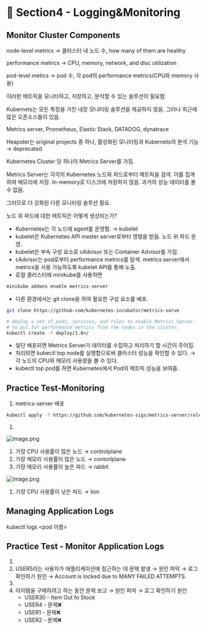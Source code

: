 # 🍨 Section4 - Logging&Monitoring

## Monitor Cluster Components


node-level metrics → 클러스터 내 노드 수, how many of them are healthy


performance metrics → CPU, memory, network, and disc utilization


pod-level  metics → pod 수, 각 pod의 performance metrics(CPU와 memory 사용)


이러한 메트릭을 모니터하고, 저장하고, 분석할 수 있는 솔루션이 필요함.


Kubernets는 모든 특징을 가진 내장 모니터링 솔루션을 제공하지 않음. 그러나 최근에 많은 오픈소스들이 있음.


Metrics server, Prometheus, Elastic Stack, DATADOG, dynatrace


Heapster는 original projects 중 하나, 활성화된 모니터링과 Kubernets의 분석 기능 → deprecated


Kubernetes Cluster 당 하나의 Metrics Server를 가짐.


Metrics Server는 각각의 Kubernetes 노드와 파드로부터 메트릭을 검색. 이를 집계하여 메모리에 저장. In-memory로 디스크에 저장하지 않음. 과거의 성능 데이터를 볼 수 없음.


그러므로 더 강화된 다른 모니터링 솔루션 필요.


노드 위 파드에 대한 메트릭은 어떻게 생성되는가?

- Kubernetes는 각 노드에 agent를 운영함. → kubelet
- kubelet은 Kubernetes API master server로부터 명령을 받음. 노드 위 파드 운영.
- kubelet은 부속 구성 요소로 cAdvisor 또는 Container Advisor를 가짐.
- cAdvisor는 pod로부터 performance metrics를 탐색. metrics server에서 metrics을 사용 가능하도록  kubelet API를 통해 노출.
- 로컬 클러스터에 minikube를 사용하면

```bash
minikube addons enable metrics-server
```

- 다른 환경에서는 git clone을 하여 필요한 구성 요소를 배포.

```bash
git clone https://github-com/kubernetes-incubator/metrics-serve

# deploy a set of pods, services, and roles to enable Metrics Server
# to pul for performance metrics from the nodes in the cluster.
kubectl create -f deploy/1.8+/
```

- 일단 배포되면 Metrics Server가 데이터를 수집하고 처리하기 할 시간이 주어짐.
- 처리되면 kubectl top node를 실행함으로써 클러스터 성능을 확인할 수 있다. → 각 노드의 CPU와 메모리 사용량을 볼 수 있다.
- kubectl top pod를 하면 Kubernetes에서 Pod의 메트릭 성능을 보여줌.

## Practice Test-Monitoring

1. metrics-server 배포

```bash
kubectl apply -f https://github.com/kubernetes-sigs/metrics-server/releases/latest/download/components.yaml
```

1. 

![image.png](https://prod-files-secure.s3.us-west-2.amazonaws.com/b2ea2032-00e9-4883-a13b-cb03cf5b2334/be867e9c-0d47-47a3-971e-146d2c8c7945/image.png?X-Amz-Algorithm=AWS4-HMAC-SHA256&X-Amz-Content-Sha256=UNSIGNED-PAYLOAD&X-Amz-Credential=ASIAZI2LB46644SE5FV2%2F20250423%2Fus-west-2%2Fs3%2Faws4_request&X-Amz-Date=20250423T140936Z&X-Amz-Expires=3600&X-Amz-Security-Token=IQoJb3JpZ2luX2VjEGUaCXVzLXdlc3QtMiJHMEUCIQDhrV4iWSPxNc5qw5novFD0nWKjNRhltoxE86kSdvi%2B0gIgZi6pfOIAr6K6MOYH49V0d1%2F6f5JX0wffialA7uEImpEqiAQI7v%2F%2F%2F%2F%2F%2F%2F%2F%2F%2FARAAGgw2Mzc0MjMxODM4MDUiDLY8noUi21q93PFIhSrcA1uWISIcacs72BVDqiZN2mcXynOoaKILKfVCVyORZxPXs2wJRNnyv%2BrVTQYeEpQ66UKH2BIbAfSrdUzR9rlS6lDIeUSYQNpOmEzJGqjywZ1%2FKUdklth8%2BlCq25wiIKW%2F%2F0FkZBkdMaCKVNsvCqDgL37dA7DwfWN0D0P14bYRkXBN9OnpS5olneWMq0a6dIWFz4h5xoMwNKLraPHA%2Fir184gh2Y0fsVHsAqjIy7yMC%2FLPoaLdLSIZlD0AOsx5gBOe0IPHLlNvxLMm2f43%2BrZjBB73wqIPPuBiPUHTLC3Jzw9KjDkVlMUX6SJevCQbtCSaz%2B5v0m3cd8oxiDb0ctEhAOcGvoE%2FaH68PifWFSPOwJQ%2B6vtMztlbS0by%2B5%2B9XdGza86U1t0v40UWOVr%2Fj2PuaXxUAJMbUYo72vkzuTKLxaml%2Fvw3K4XV62Qcmi1r%2F%2FK1F4gr6kkfMQCWGX9aU44aGSWkaxru2nOxLxnCwNqrGxyQBWmP01KpJwSlNN9SYG%2F0VU1Bi9G0TFAuMbcp%2FL0YNECMC0FRjfpMxlmxIGGpr6EGILuCDrwuBJhYZmgFgUdta97XttxaHdLUcmJmSAHtePk%2FrAYu30xGQdDKk2PSiFXzU8e4VIcA5Xu8%2F%2BhHMLe7o8AGOqUBeh6fqf0Cb8nFIBsOEKlxP5jG5V%2F8iWoa0FA1QHoLPbaQrfh1t7sTKq6bXVNkyKleMD5WuliFiLV3WKMTqeApU8s9ZCGoru8T5PZqGGBGySE4x3Pi3LmJiowpyCrcOf8e1zdWgdMt6pdAjtAra8UbkQIMWTEyqb8VsSZ4PSI6Dkv%2B5l%2F%2FrOvO0nNxDw5vcbjybNCMDcPMcKFvNymm%2F6g0TWy0e99T&X-Amz-Signature=391a9eb71710a9d2051a9eefc861fd78bde602dbdf0d57b4ca91ee927461d1d1&X-Amz-SignedHeaders=host&x-id=GetObject)

1. 가장 CPU 사용률이 많은 노드 → controlplane
2. 가장 메모리 사용률이 많은 노드 → contorlplane
3. 가장 메모리 사용률이 높은 파드 → rabbit

![image.png](https://prod-files-secure.s3.us-west-2.amazonaws.com/b2ea2032-00e9-4883-a13b-cb03cf5b2334/a5ad8203-cf78-4c06-9de1-67cb491aedc9/image.png?X-Amz-Algorithm=AWS4-HMAC-SHA256&X-Amz-Content-Sha256=UNSIGNED-PAYLOAD&X-Amz-Credential=ASIAZI2LB46644SE5FV2%2F20250423%2Fus-west-2%2Fs3%2Faws4_request&X-Amz-Date=20250423T140936Z&X-Amz-Expires=3600&X-Amz-Security-Token=IQoJb3JpZ2luX2VjEGUaCXVzLXdlc3QtMiJHMEUCIQDhrV4iWSPxNc5qw5novFD0nWKjNRhltoxE86kSdvi%2B0gIgZi6pfOIAr6K6MOYH49V0d1%2F6f5JX0wffialA7uEImpEqiAQI7v%2F%2F%2F%2F%2F%2F%2F%2F%2F%2FARAAGgw2Mzc0MjMxODM4MDUiDLY8noUi21q93PFIhSrcA1uWISIcacs72BVDqiZN2mcXynOoaKILKfVCVyORZxPXs2wJRNnyv%2BrVTQYeEpQ66UKH2BIbAfSrdUzR9rlS6lDIeUSYQNpOmEzJGqjywZ1%2FKUdklth8%2BlCq25wiIKW%2F%2F0FkZBkdMaCKVNsvCqDgL37dA7DwfWN0D0P14bYRkXBN9OnpS5olneWMq0a6dIWFz4h5xoMwNKLraPHA%2Fir184gh2Y0fsVHsAqjIy7yMC%2FLPoaLdLSIZlD0AOsx5gBOe0IPHLlNvxLMm2f43%2BrZjBB73wqIPPuBiPUHTLC3Jzw9KjDkVlMUX6SJevCQbtCSaz%2B5v0m3cd8oxiDb0ctEhAOcGvoE%2FaH68PifWFSPOwJQ%2B6vtMztlbS0by%2B5%2B9XdGza86U1t0v40UWOVr%2Fj2PuaXxUAJMbUYo72vkzuTKLxaml%2Fvw3K4XV62Qcmi1r%2F%2FK1F4gr6kkfMQCWGX9aU44aGSWkaxru2nOxLxnCwNqrGxyQBWmP01KpJwSlNN9SYG%2F0VU1Bi9G0TFAuMbcp%2FL0YNECMC0FRjfpMxlmxIGGpr6EGILuCDrwuBJhYZmgFgUdta97XttxaHdLUcmJmSAHtePk%2FrAYu30xGQdDKk2PSiFXzU8e4VIcA5Xu8%2F%2BhHMLe7o8AGOqUBeh6fqf0Cb8nFIBsOEKlxP5jG5V%2F8iWoa0FA1QHoLPbaQrfh1t7sTKq6bXVNkyKleMD5WuliFiLV3WKMTqeApU8s9ZCGoru8T5PZqGGBGySE4x3Pi3LmJiowpyCrcOf8e1zdWgdMt6pdAjtAra8UbkQIMWTEyqb8VsSZ4PSI6Dkv%2B5l%2F%2FrOvO0nNxDw5vcbjybNCMDcPMcKFvNymm%2F6g0TWy0e99T&X-Amz-Signature=da30df8711946f4491e835ac404f403e4e37e4a084499a78c05932b6fd55401d&X-Amz-SignedHeaders=host&x-id=GetObject)

1. 가장 CPU 사용률이 낮은 파드 → lion

## Managing Application Logs


kubectl logs <pod 이름>


## Practice Test - Monitor Application Logs

1. 
2. USER5라는 사용자가 애플리케이션에 접근하는 데 문제 발생 → 원인 파악 → 로그 확인하기
원인 → Account is locked due to MANY FAILED ATTEMPTS.
3. 
4. 아이템을 구매하려고 하는 동안 문제 보고 → 원인 파악 → 로그 확인하기
원인
    - USER30 - Item Out fo Stock
    - USER4 - 문제❌
    - USER1 - 문제❌
    - USER2 - 문제❌
